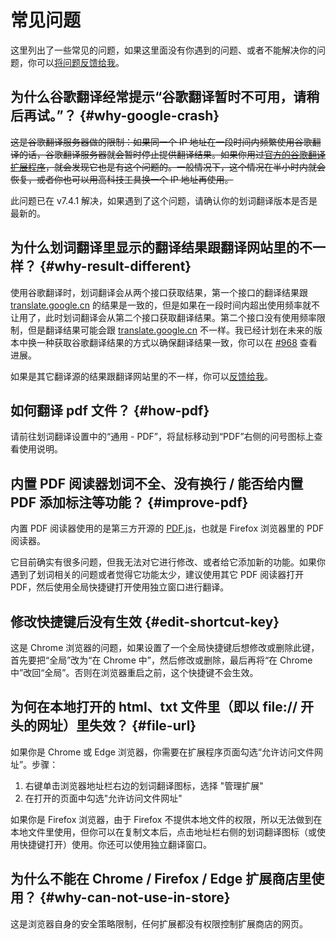 # 常见问题

这里列出了一些常见的问题，如果这里面没有你遇到的问题、或者不能解决你的问题，你可以[将问题反馈给我](issues.mdx)。

## 为什么谷歌翻译经常提示“谷歌翻译暂时不可用，请稍后再试。”？ {#why-google-crash}

~~这是谷歌翻译服务器做的限制：如果同一个 IP 地址在一段时间内频繁使用谷歌翻译的话，谷歌翻译服务器就会暂时停止提供翻译结果。如果你用过[官方的谷歌翻译扩展程序](https://chrome.google.com/webstore/detail/aapbdbdomjkkjkaonfhkkikfgjllcleb)，就会发现它也是有这个问题的。一般情况下，这个情况在半小时内就会恢复，或者你也可以用高科技工具换一个 IP 地址再使用。~~

此问题已在 v7.4.1 解决，如果遇到了这个问题，请确认你的划词翻译版本是否是最新的。

## 为什么划词翻译里显示的翻译结果跟翻译网站里的不一样？ {#why-result-different}

使用谷歌翻译时，划词翻译会从两个接口获取结果，第一个接口的翻译结果跟 [translate.google.cn](https://translate.google.cn) 的结果是一致的，但是如果在一段时间内超出使用频率就不让用了，此时划词翻译会从第二个接口获取翻译结果。第二个接口没有使用频率限制，但是翻译结果可能会跟 [translate.google.cn](https://translate.google.cn) 不一样。我已经计划在未来的版本中换一种获取谷歌翻译结果的方式以确保翻译结果一致，你可以在 [#968](https://github.com/lmk123/crx-selection-translate/issues/968) 查看进展。

如果是其它翻译源的结果跟翻译网站里的不一样，你可以[反馈给我](issues.mdx)。

## 如何翻译 pdf 文件？ {#how-pdf}

请前往划词翻译设置中的“通用 - PDF”，将鼠标移动到“PDF”右侧的问号图标上查看使用说明。

## 内置 PDF 阅读器划词不全、没有换行 / 能否给内置 PDF 添加标注等功能？ {#improve-pdf}

内置 PDF 阅读器使用的是第三方开源的 [PDF.js](https://mozilla.github.io/pdf.js/)，也就是 Firefox 浏览器里的 PDF 阅读器。

它目前确实有很多问题，但我无法对它进行修改、或者给它添加新的功能。如果你遇到了划词相关的问题或者觉得它功能太少，建议使用其它 PDF 阅读器打开 PDF，然后使用全局快捷键打开使用独立窗口进行翻译。

## 修改快捷键后没有生效 {#edit-shortcut-key}

这是 Chrome 浏览器的问题，如果设置了一个全局快捷键后想修改或删除此键，首先要把“全局”改为“在 Chrome 中”，然后修改或删除，最后再将“在 Chrome 中”改回“全局”。否则在浏览器重启之前，这个快捷键不会生效。

## 为何在本地打开的 html、txt 文件里（即以 file:// 开头的网址）里失效？ {#file-url}

如果你是 Chrome 或 Edge 浏览器，你需要在扩展程序页面勾选“允许访问文件网址”。步骤：

1. 右键单击浏览器地址栏右边的划词翻译图标，选择 "管理扩展"
2. 在打开的页面中勾选"允许访问文件网址"

如果你是 Firefox 浏览器，由于 Firefox 不提供本地文件的权限，所以无法做到在本地文件里使用，但你可以在复制文本后，点击地址栏右侧的划词翻译图标（或使用快捷键打开）使用。你还可以使用独立翻译窗口。

## 为什么不能在 Chrome / Firefox / Edge 扩展商店里使用？ {#why-can-not-use-in-store}

这是浏览器自身的安全策略限制，任何扩展都没有权限控制扩展商店的网页。
